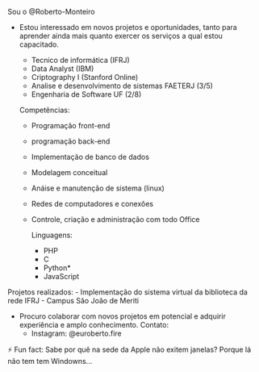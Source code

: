   Sou o @Roberto-Monteiro
- Estou interessado em novos projetos e oportunidades, tanto para aprender ainda mais quanto exercer os serviços a qual estou capacitado.
    
     - Tecnico de informática (IFRJ)
     - Data Analyst (IBM)
     - Criptography I (Stanford Online)
     - Analise e desenvolvimento de sistemas FAETERJ (3/5)
     - Engenharia de Software UF (2/8)
 
  Competências:
     - Programação front-end
     - programação back-end
     - Implementação de banco de dados
     - Modelagem conceitual
     - Anáise e manutenção de sistema (linux)
     - Redes de computadores e conexôes
     - Controle, criação e administração com todo Office

       Linguagens:
        - PHP
        - C
        - Python*
        - JavaScript

 Projetos realizados:
    - Implementação do sistema virtual da biblioteca da rede IFRJ - Campus São João de Meriti
       
-  Procuro colaborar com novos projetos em potencial e adquirir experiência e amplo conhecimento.
  Contato:
    - Instagram: @euroberto.fire

  ⚡ Fun fact: Sabe por quê na sede da Apple não exitem janelas?
                Porque lá não tem tem Windowns...

